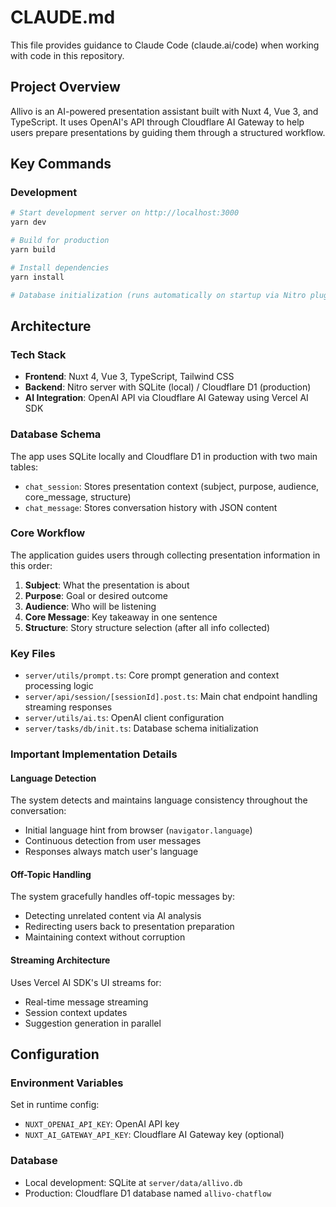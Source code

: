 # CLAUDE.md

This file provides guidance to Claude Code (claude.ai/code) when working with code in this repository.

## Project Overview

Allivo is an AI-powered presentation assistant built with Nuxt 4, Vue 3, and TypeScript. It uses OpenAI's API through Cloudflare AI Gateway to help users prepare presentations by guiding them through a structured workflow.

## Key Commands

### Development
```bash
# Start development server on http://localhost:3000
yarn dev

# Build for production
yarn build

# Install dependencies
yarn install

# Database initialization (runs automatically on startup via Nitro plugin)
```

## Architecture

### Tech Stack
- **Frontend**: Nuxt 4, Vue 3, TypeScript, Tailwind CSS
- **Backend**: Nitro server with SQLite (local) / Cloudflare D1 (production)
- **AI Integration**: OpenAI API via Cloudflare AI Gateway using Vercel AI SDK

### Database Schema
The app uses SQLite locally and Cloudflare D1 in production with two main tables:
- `chat_session`: Stores presentation context (subject, purpose, audience, core_message, structure)
- `chat_message`: Stores conversation history with JSON content

### Core Workflow
The application guides users through collecting presentation information in this order:
1. **Subject**: What the presentation is about
2. **Purpose**: Goal or desired outcome
3. **Audience**: Who will be listening
4. **Core Message**: Key takeaway in one sentence
5. **Structure**: Story structure selection (after all info collected)

### Key Files
- `server/utils/prompt.ts`: Core prompt generation and context processing logic
- `server/api/session/[sessionId].post.ts`: Main chat endpoint handling streaming responses
- `server/utils/ai.ts`: OpenAI client configuration
- `server/tasks/db/init.ts`: Database schema initialization

### Important Implementation Details

#### Language Detection
The system detects and maintains language consistency throughout the conversation:
- Initial language hint from browser (`navigator.language`)
- Continuous detection from user messages
- Responses always match user's language

#### Off-Topic Handling
The system gracefully handles off-topic messages by:
- Detecting unrelated content via AI analysis
- Redirecting users back to presentation preparation
- Maintaining context without corruption

#### Streaming Architecture
Uses Vercel AI SDK's UI streams for:
- Real-time message streaming
- Session context updates
- Suggestion generation in parallel

## Configuration

### Environment Variables
Set in runtime config:
- `NUXT_OPENAI_API_KEY`: OpenAI API key
- `NUXT_AI_GATEWAY_API_KEY`: Cloudflare AI Gateway key (optional)

### Database
- Local development: SQLite at `server/data/allivo.db`
- Production: Cloudflare D1 database named `allivo-chatflow`